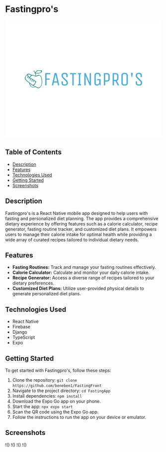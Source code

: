 # Fastingpro's

![Fastingpro's Logo](https://github.com/beneben1/FastingFront/blob/313d59f0a1773f4a4c366fa32910bd7eb6ef71c3/assets/fastingproslogo.png)

## Table of Contents
- [Description](#description)
- [Features](#features)
- [Technologies Used](#technologies-used)
- [Getting Started](#getting-started)
- [Screenshots](#screenshots)


## Description
Fastingpro's is a React Native mobile app designed to help users with fasting and personalized diet planning. The app provides a comprehensive dietary experience by offering features such as a calorie calculator, recipe generator, fasting routine tracker, and customized diet plans. It empowers users to manage their calorie intake for optimal health while providing a wide array of curated recipes tailored to individual dietary needs.

## Features
- **Fasting Routines:** Track and manage your fasting routines effectively.
- **Calorie Calculator:** Calculate and monitor your daily calorie intake.
- **Recipe Generator:** Access a diverse range of recipes tailored to your dietary preferences.
- **Customized Diet Plans:** Utilize user-provided physical details to generate personalized diet plans.

## Technologies Used
- React Native
- Firebase
- Django
- TypeScript
- Expo

## Getting Started
To get started with Fastingpro's, follow these steps:

1. Clone the repository: `git clone https://github.com/beneben1/FastingFront`
2. Navigate to the project directory: `cd FastingApp`
3. Install dependencies: `npm install`
4. Download the Expo Go app on your phone.
5. Start the app: `npx expo start`
6. Scan the QR code using the Expo Go app.
7. Follow the instructions to run the app on your device or emulator.

## Screenshots
!()
!()
!()
!()